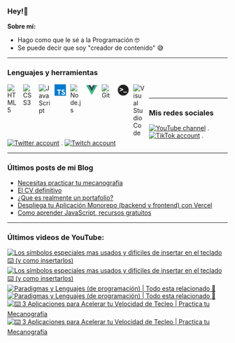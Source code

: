 ### Hey!👋
**Sobre mí:**
- Hago como que le sé a la Programación 🤓 
- Se puede decir que soy "creador de contenido" 😅

---
### Lenguajes y herramientas

<img align="left" alt="HTML5" width="26px" src="https://cdn.jsdelivr.net/gh/devicons/devicon/icons/html5/html5-original.svg" style="padding-right:10px;" />
<img align="left" alt="CSS3" width="26px" src="https://cdn.jsdelivr.net/gh/devicons/devicon/icons/css3/css3-original.svg" style="padding-right:10px;" />
<img align="left" alt="JavaScript" width="26px" src="https://cdn.jsdelivr.net/gh/devicons/devicon/icons/javascript/javascript-original.svg" style="padding-right:10px;" />
<img align="left" alt="Typescript" width="26px" src="https://raw.githubusercontent.com/github/explore/80688e429a7d4ef2fca1e82350fe8e3517d3494d/topics/typescript/typescript.png" style="padding-right:10px;" />
<img align="left" alt="Node.js" width="26px" src="https://cdn.jsdelivr.net/gh/devicons/devicon/icons/nodejs/nodejs-original.svg" style="padding-right:10px;" />
<img align="left" alt="Vue" width="26px" src="https://raw.githubusercontent.com/github/explore/80688e429a7d4ef2fca1e82350fe8e3517d3494d/topics/vue/vue.png" style="padding-right:10px;" />
<img align="left" alt="Git" width="26px" src="https://cdn.jsdelivr.net/gh/devicons/devicon/icons/git/git-original.svg" style="padding-right:10px;" />
<img align="left" alt="Terminal" width="26px" src="https://raw.githubusercontent.com/github/explore/d92924b1d925bb134e308bd29c9de6c302ed3beb/topics/terminal/terminal.png" style="padding-right:10px;" />
<img align="left" alt="Visual Studio Code" width="26px" src="https://cdn.jsdelivr.net/gh/devicons/devicon/icons/vscode/vscode-original.svg" style="padding-right:10px;" />

<br>

---
### Mis redes sociales

[![YouTube channel](https://img.shields.io/youtube/channel/subscribers/UCKMWXwHYoy920OFEN_BM5VQ?style=social)](https://www.youtube.com/@doneberdev)
 . [![TikTok account](https://img.shields.io/endpoint?logo=TikTok&style=social&url=https%3A%2F%2Fdoneber.dev%2Ftiktok-counter%2F)](https://www.tiktok.com/@doneberdev)
 . [![Twitter account](https://img.shields.io/twitter/follow/doneberdev?label=Followers&style=social)](https://twitter.com/doneberdev)
 . [![Twitch account](https://img.shields.io/twitch/status/doneberdev?style=social)](https://twitch.tv/doneberdev)
 
---
### Últimos posts de mi Blog

<!-- BLOG-POST-LIST:START -->
- [Necesitas practicar tu mecanografia](https://doneber.dev/blog/necesitas-practicar-tu-mecanografia/)
- [El CV definitivo](https://doneber.dev/blog/el-cv-definitivo/)
- [¿Que es realmente un portafolio?](https://doneber.dev/blog/que-es-realmente-un-portafolio/)
- [Despliega tu Aplicación Monorepo &lpar;backend y frontend&rpar; con Vercel](https://doneber.dev/blog/despliega-tu-aplicaci%C3%B3n-monorepo-backend-y-frontend-con-vercel/)
- [Como aprender JavaScript, recursos gratuitos](https://doneber.dev/blog/como-aprender-javascript-recursos-gratuitos/)
<!-- BLOG-POST-LIST:END -->
 
---
### Últimos videos de YouTube:

<!-- BEGIN YOUTUBE-CARDS -->
[![Los símbolos especiales mas usados y difíciles de insertar en el teclado ⌨️ (y como insertarlos)](https://ytcards.demolab.com/?id=KRbhJNjfUNI&title=Los+s%C3%ADmbolos+especiales+mas+usados+y+dif%C3%ADciles+de+insertar+en+el+teclado+%E2%8C%A8%EF%B8%8F+%28y+como+insertarlos%29&lang=en&timestamp=1692054009&background_color=%230f0f0f&title_color=%23ffffff&stats_color=%23dedede&max_title_lines=1&width=250&border_radius=5&duration=499 "Los símbolos especiales mas usados y difíciles de insertar en el teclado ⌨️ (y como insertarlos)")](https://www.youtube.com/watch?v=KRbhJNjfUNI#gh-dark-mode-only)[![Los símbolos especiales mas usados y difíciles de insertar en el teclado ⌨️ (y como insertarlos)](https://ytcards.demolab.com/?id=KRbhJNjfUNI&title=Los+s%C3%ADmbolos+especiales+mas+usados+y+dif%C3%ADciles+de+insertar+en+el+teclado+%E2%8C%A8%EF%B8%8F+%28y+como+insertarlos%29&lang=en&timestamp=1692054009&background_color=%230d1117&title_color=%23ffffff&stats_color=%23dedede&max_title_lines=1&width=250&border_radius=5&duration=499 "Los símbolos especiales mas usados y difíciles de insertar en el teclado ⌨️ (y como insertarlos)")](https://www.youtube.com/watch?v=KRbhJNjfUNI#gh-light-mode-only)
[![Paradigmas y Lenguajes (de programación) | Todo esta relacionado 🤯](https://ytcards.demolab.com/?id=WN7bChW22M0&title=Paradigmas+y+Lenguajes+%28de+programaci%C3%B3n%29+%7C+Todo+esta+relacionado+%F0%9F%A4%AF&lang=en&timestamp=1683327610&background_color=%230f0f0f&title_color=%23ffffff&stats_color=%23dedede&max_title_lines=1&width=250&border_radius=5&duration=384 "Paradigmas y Lenguajes (de programación) | Todo esta relacionado 🤯")](https://www.youtube.com/watch?v=WN7bChW22M0#gh-dark-mode-only)[![Paradigmas y Lenguajes (de programación) | Todo esta relacionado 🤯](https://ytcards.demolab.com/?id=WN7bChW22M0&title=Paradigmas+y+Lenguajes+%28de+programaci%C3%B3n%29+%7C+Todo+esta+relacionado+%F0%9F%A4%AF&lang=en&timestamp=1683327610&background_color=%230d1117&title_color=%23ffffff&stats_color=%23dedede&max_title_lines=1&width=250&border_radius=5&duration=384 "Paradigmas y Lenguajes (de programación) | Todo esta relacionado 🤯")](https://www.youtube.com/watch?v=WN7bChW22M0#gh-light-mode-only)
[![⌨️ 3 Aplicaciones para Acelerar tu Velocidad de Tecleo | Practica tu Mecanografía](https://ytcards.demolab.com/?id=m_DqMsF0DkQ&title=%E2%8C%A8%EF%B8%8F+3+Aplicaciones+para+Acelerar+tu+Velocidad+de+Tecleo+%7C+Practica+tu+Mecanograf%C3%ADa&lang=en&timestamp=1682551811&background_color=%230f0f0f&title_color=%23ffffff&stats_color=%23dedede&max_title_lines=1&width=250&border_radius=5&duration=1044 "⌨️ 3 Aplicaciones para Acelerar tu Velocidad de Tecleo | Practica tu Mecanografía")](https://www.youtube.com/watch?v=m_DqMsF0DkQ#gh-dark-mode-only)[![⌨️ 3 Aplicaciones para Acelerar tu Velocidad de Tecleo | Practica tu Mecanografía](https://ytcards.demolab.com/?id=m_DqMsF0DkQ&title=%E2%8C%A8%EF%B8%8F+3+Aplicaciones+para+Acelerar+tu+Velocidad+de+Tecleo+%7C+Practica+tu+Mecanograf%C3%ADa&lang=en&timestamp=1682551811&background_color=%230d1117&title_color=%23ffffff&stats_color=%23dedede&max_title_lines=1&width=250&border_radius=5&duration=1044 "⌨️ 3 Aplicaciones para Acelerar tu Velocidad de Tecleo | Practica tu Mecanografía")](https://www.youtube.com/watch?v=m_DqMsF0DkQ#gh-light-mode-only)
<!-- END YOUTUBE-CARDS -->
